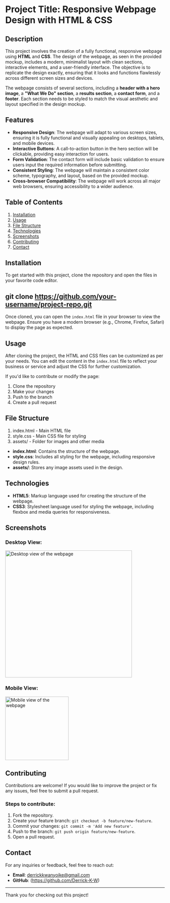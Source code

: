 # Project Title: Responsive Webpage Design with HTML & CSS

## Description

This project involves the creation of a fully functional, responsive webpage using **HTML** and **CSS**. The design of the webpage, as seen in the provided mockup, includes a modern, minimalist layout with clean sections, interactive elements, and a user-friendly interface. The objective is to replicate the design exactly, ensuring that it looks and functions flawlessly across different screen sizes and devices.

The webpage consists of several sections, including a **header with a hero image**, a **"What We Do" section**, a **results section**, a **contact form**, and a **footer**. Each section needs to be styled to match the visual aesthetic and layout specified in the design mockup.

## Features

- **Responsive Design**: The webpage will adapt to various screen sizes, ensuring it is fully functional and visually appealing on desktops, tablets, and mobile devices.
- **Interactive Buttons**: A call-to-action button in the hero section will be clickable, providing easy interaction for users.
- **Form Validation**: The contact form will include basic validation to ensure users input the required information before submitting.
- **Consistent Styling**: The webpage will maintain a consistent color scheme, typography, and layout, based on the provided mockup.
- **Cross-browser Compatibility**: The webpage will work across all major web browsers, ensuring accessibility to a wider audience.

## Table of Contents

1. [Installation](#installation)
2. [Usage](#usage)
3. [File Structure](#file-structure)
4. [Technologies](#technologies)
5. [Screenshots](#screenshots)
6. [Contributing](#contributing)
7. [Contact](#contact)

## Installation

To get started with this project, clone the repository and open the files in your favorite code editor.


## git clone https://github.com/your-username/project-repo.git

Once cloned, you can open the `index.html` file in your browser to view the webpage. Ensure you have a modern browser (e.g., Chrome, Firefox, Safari) to display the page as expected.

## Usage

After cloning the project, the HTML and CSS files can be customized as per your needs. You can edit the content in the `index.html` file to reflect your business or service and adjust the CSS for further customization.

If you'd like to contribute or modify the page:

1. Clone the repository
2. Make your changes
3. Push to the branch
4. Create a pull request

## File Structure


1. index.html - Main HTML file
2. style.css - Main CSS file for styling
3. assets/ - Folder for images and other media

- **index.html**: Contains the structure of the webpage.
- **style.css**: Includes all styling for the webpage, including responsive design rules.
- **assets/**: Stores any image assets used in the design.

## Technologies

- **HTML5**: Markup language used for creating the structure of the webpage.
- **CSS3**: Stylesheet language used for styling the webpage, including flexbox and media queries for responsiveness.

## Screenshots

### Desktop View:
<img src="screenshots/desktop-view.png" alt="Desktop view of the webpage" width="400px">

### Mobile View:
<img src="screenshots/mobile-view.png" alt="Mobile view of the webpage" width="200px">

## Contributing

Contributions are welcome! If you would like to improve the project or fix any issues, feel free to submit a pull request.

### Steps to contribute:

1. Fork the repository.
2. Create your feature branch: `git checkout -b feature/new-feature`.
3. Commit your changes: `git commit -m 'Add new feature'`.
4. Push to the branch: `git push origin feature/new-feature`.
5. Open a pull request.


## Contact

For any inquiries or feedback, feel free to reach out:

- **Email**: derrickkwanyoike@gmail.com
- **GitHub**: (https://github.com/Derrick-K-W)

---

Thank you for checking out this project!